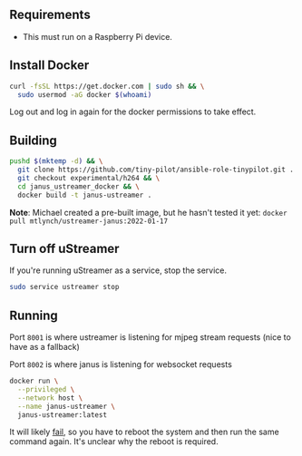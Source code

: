 ## Requirements

* This must run on a Raspberry Pi device.

## Install Docker

```bash
curl -fsSL https://get.docker.com | sudo sh && \
  sudo usermod -aG docker $(whoami)
```

Log out and log in again for the docker permissions to take effect.

## Building

```bash
pushd $(mktemp -d) && \
  git clone https://github.com/tiny-pilot/ansible-role-tinypilot.git . && \
  git checkout experimental/h264 && \
  cd janus_ustreamer_docker && \
  docker build -t janus-ustreamer .
```

**Note**: Michael created a pre-built image, but he hasn't tested it yet: `docker pull mtlynch/ustreamer-janus:2022-01-17`

## Turn off uStreamer

If you're running uStreamer as a service, stop the service.

```bash
sudo service ustreamer stop
```

## Running

Port `8001` is where ustreamer is listening for mjpeg stream requests (nice to have as a fallback)

Port `8002` is where janus is listening for websocket requests

```bash
docker run \
  --privileged \
  --network host \
  --name janus-ustreamer \
  janus-ustreamer:latest
```

It will likely [fail](https://github.com/tiny-pilot/ansible-role-tinypilot/issues/167#issuecomment-1011419160), so you have to reboot the system and then run the same command again. It's unclear why the reboot is required.
